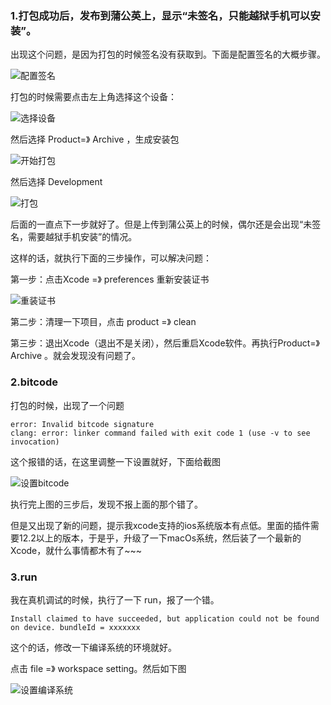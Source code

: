 ### 1.打包成功后，发布到蒲公英上，显示“未签名，只能越狱手机可以安装”。
出现这个问题，是因为打包的时候签名没有获取到。下面是配置签名的大概步骤。

![配置签名](https://jhcan333.github.io/can-Share/image/mobile/1.1.png)

打包的时候需要点击左上角选择这个设备：

![选择设备](https://jhcan333.github.io/can-Share/image/mobile/1.2.png)

然后选择 Product=》 Archive ，生成安装包

![开始打包](https://jhcan333.github.io/can-Share/image/mobile/1.3.png)

然后选择 Development

![打包](https://jhcan333.github.io/can-Share/image/mobile/1.4.png)

后面的一直点下一步就好了。但是上传到蒲公英上的时候，偶尔还是会出现“未签名，需要越狱手机安装”的情况。

这样的话，就执行下面的三步操作，可以解决问题：

第一步：点击Xcode =》 preferences 重新安装证书

![重装证书](https://jhcan333.github.io/can-Share/image/mobile/1.5.png)

第二步：清理一下项目，点击 product =》 clean

第三步：退出Xcode（退出不是关闭），然后重启Xcode软件。再执行Product=》 Archive 。就会发现没有问题了。

### 2.bitcode
打包的时候，出现了一个问题
```
error: Invalid bitcode signature
clang: error: linker command failed with exit code 1 (use -v to see invocation)
```
这个报错的话，在这里调整一下设置就好，下面给截图

![设置bitcode](https://jhcan333.github.io/can-Share/image/mobile/2.1.png)

执行完上图的三步后，发现不报上面的那个错了。

但是又出现了新的问题，提示我xcode支持的ios系统版本有点低。里面的插件需要12.2以上的版本，于是乎，升级了一下macOs系统，然后装了一个最新的Xcode，就什么事情都木有了~~~

### 3.run

我在真机调试的时候，执行了一下 run，报了一个错。
```
Install claimed to have succeeded, but application could not be found on device. bundleId = xxxxxxx
```
这个的话，修改一下编译系统的环境就好。

点击 file =》 workspace setting。然后如下图

![设置编译系统](https://jhcan333.github.io/can-Share/image/mobile/3.1.png)

